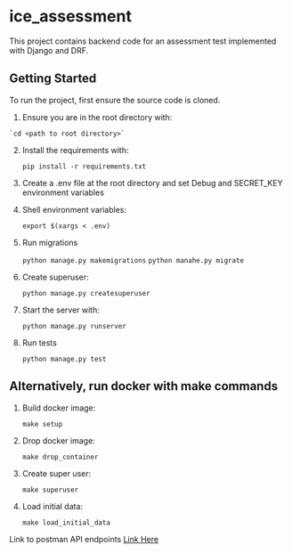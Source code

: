 # ice_assessment

This project contains backend code for an assessment test implemented with Django and DRF.


## Getting Started

To run the project, first ensure the source code is cloned.

 1.  Ensure you are in the root directory with:

    `cd <path to root directory>`

 2. Install the requirements with:

    `pip install -r requirements.txt`
 3. Create a .env file at the root directory and set Debug and SECRET_KEY environment variables

 4. Shell environment variables:

     `export $(xargs < .env)`

5. Run migrations

    `python manage.py makemigrations`
    `python manahe.py migrate`

6. Create superuser:

    `python manage.py createsuperuser`

7. Start the server with:

    `python manage.py runserver`

8. Run tests

    `python manage.py test`

## Alternatively, run docker with make commands

1.  Build docker image:

    `make setup`

1.  Drop docker image:

    `make drop_container`
1.  Create super user:

    `make superuser`
1.  Load initial data:

    `make load_initial_data`

Link to postman API endpoints [Link Here](https://documenter.getpostman.com/view/14940225/2s8YsozvLk)


